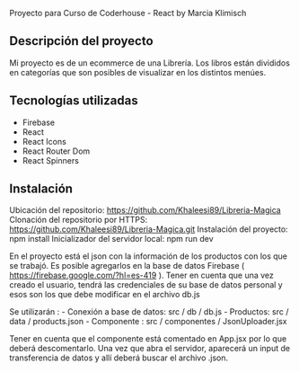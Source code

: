 Proyecto para Curso de Coderhouse -  React by Marcia Klimisch

## Descripción del proyecto

Mi proyecto es de un ecommerce de una Librería. Los libros están divididos en categorías que son posibles de visualizar en los distintos menúes. 

## Tecnologías utilizadas

- Firebase
- React
- React Icons
- React Router Dom
- React Spinners


## Instalación

Ubicación del repositorio: https://github.com/Khaleesi89/Libreria-Magica
Clonación del repositorio por HTTPS: https://github.com/Khaleesi89/Libreria-Magica.git
Instalación del proyecto: npm install
Inicializador del servidor local: npm run dev

En el proyecto está el json con la información de los productos con los que se trabajó. Es posible agregarlos en la base de datos Firebase ( https://firebase.google.com/?hl=es-419 ). Tener en cuenta que una vez creado el usuario, tendrá las credenciales de su base de datos personal y esos son los que debe modificar en el archivo db.js


Se utilizarán : 
                                - Conexión a base de datos: src / db / db.js
                                - Productos: src / data / products.json
                                - Componente : src / componentes / JsonUploader.jsx

Tener en cuenta que el componente está comentado en App.jsx por lo que deberá descomentarlo.
Una vez que abra el servidor, aparecerá un input de transferencia de datos y allí deberá buscar el archivo .json. 




